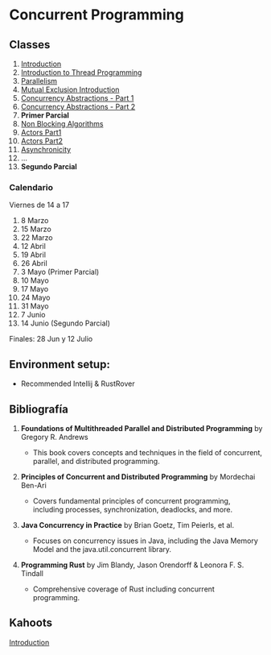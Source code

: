 # Concurrent Programming

## Classes

1. [Introduction](https://raw.githack.com/FacultadDeIngenieria/concurrency/main/slides/introduction.html)
3. [Introduction to Thread Programming](https://raw.githack.com/FacultadDeIngenieria/concurrency/main/slides/intro_java_rust.html)
4. [Parallelism](https://raw.githack.com/FacultadDeIngenieria/concurrency/main/slides/parallel.html)
5. [Mutual Exclusion Introduction](https://raw.githack.com/FacultadDeIngenieria/concurrency/main/slides/mutex-intro.html)
6. [Concurrency Abstractions - Part 1](https://raw.githack.com/FacultadDeIngenieria/concurrency/main/slides/abstractions1.html)
7. [Concurrency Abstractions - Part 2](https://raw.githack.com/FacultadDeIngenieria/concurrency/main/slides/abstractions2.html)
8. **Primer Parcial**
9. [Non Blocking Algorithms](https://raw.githack.com/FacultadDeIngenieria/concurrency/main/slides/nonblocking.html)
10. [Actors Part1](classes/actors1.md)
11. [Actors Part2](classes/actors2.md)
12. [Asynchronicity](https://raw.githack.com/FacultadDeIngenieria/concurrency/main/slides/asynchronicity.html)
13. ...
15. **Segundo Parcial**


### Calendario
Viernes de 14 a 17

1. 8 Marzo
2. 15 Marzo
3. 22 Marzo
5. 12 Abril
6. 19 Abril
7. 26 Abril
8. 3 Mayo (Primer Parcial)
9. 10 Mayo
10. 17 Mayo
11. 24 Mayo
12. 31 Mayo
13. 7 Junio
14. 14 Junio (Segundo Parcial)

Finales: 28 Jun y  12 Julio

## Environment setup:

- Recommended Intellij & RustRover

## Bibliografía
1. **Foundations of Multithreaded Parallel and Distributed Programming** by Gregory R. Andrews
   * This book covers concepts and techniques in the field of concurrent, parallel, and distributed programming. 
2. **Principles of Concurrent and Distributed Programming** by Mordechai Ben-Ari
   * Covers fundamental principles of concurrent programming, including processes, synchronization, deadlocks, and more.

3. **Java Concurrency in Practice** by Brian Goetz, Tim Peierls, et al.
   * Focuses on concurrency issues in Java, including the Java Memory Model and the java.util.concurrent library.
 
4. **Programming Rust** by Jim Blandy, Jason Orendorff & Leonora F. S. Tindall
   * Comprehensive coverage of Rust including concurrent programming. 




## Kahoots

[Introduction](https://create.kahoot.it/share/introduction-to-concurrent-programming/dd6f4485-3286-4e98-a89b-469d40450099)
